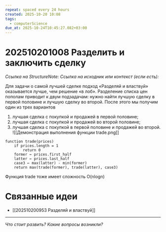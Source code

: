 ```yaml
---
repeat: spaced every 24 hours
created: 2025-10-20 10:08
tags:
  - computerScience
due_at: 2025-10-24T10:45:27.082+03:00
---
```

# 202510201008 Разделить и заключить сделку

*Ссылка на StructureNote:*
*Ссылка на исходник или контекст (если есть):*

Для задачи о самой лучшей сделке подход «Разделяй и властвуй» оказывается лучше, чем решение «в лоб». Разделение списка цен пополам приводит к двум подзадачам: нужно найти лучшую сделку в первой половине и лучшую сделку во второй. После этого мы получим один из трех вариантов

1) лучшая сделка с покупкой и продажей в первой половине;
2) лучшая сделка с покупкой и продажей во второй половине;
3) лучшая сделка с покупкой в первой половине и продажей во второй.
![[Демонстрация выполнения функции trade.png]]

```
function trade(prices)
    if prices.length = 1
        return 0
    former ← prices.first_half
    latter ← prices.last_half
    case3 ← max(latter) - min(former)
    return max(trade(former), trade(latter), case3)
```

Функция trade тоже имеет сложность O(nlogn)

# Связанные идеи

- [[202510200953 Разделяй и властвуй]]

---

*Что стоит развить? Какие вопросы возникли?*
